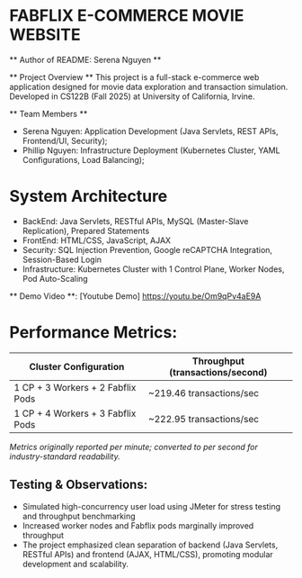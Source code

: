 # FABFLIX E-COMMERCE MOVIE WEBSITE
** Author of README: Serena Nguyen **

** Project Overview **
This project is a full-stack e-commerce web application designed for movie data exploration and transaction simulation.
Developed in CS122B (Fall 2025) at University of California, Irvine.

** Team Members **
- Serena Nguyen: Application Development (Java Servlets, REST APIs, Frontend/UI, Security);
- Phillip Nguyen: Infrastructure Deployment (Kubernetes Cluster, YAML Configurations, Load Balancing);

# System Architecture 
- BackEnd: Java Servlets, RESTful APIs, MySQL (Master-Slave Replication), Prepared Statements
- FrontEnd: HTML/CSS, JavaScript, AJAX
- Security: SQL Injection Prevention, Google reCAPTCHA Integration, Session-Based Login
- Infrastructure: Kubernetes Cluster with 1 Control Plane, Worker Nodes, Pod Auto-Scaling

 ** Demo Video **: [Youtube Demo] https://youtu.be/Om9qPv4aE9A

# Performance Metrics:
| Cluster Configuration                                  | Throughput (transactions/second) |
|--------------------------------------------------------|----------------------------------|
| 1 CP + 3 Workers + 2 Fabflix Pods                      | ~219.46 transactions/sec         |
| 1 CP + 4 Workers + 3 Fabflix Pods                      | ~222.95 transactions/sec         |
_Metrics originally reported per minute; converted to per second for industry-standard readability._

## Testing & Observations:
- Simulated high-concurrency user load using JMeter for stress testing and throughput benchmarking
- Increased worker nodes and Fabflix pods marginally improved throughput
- The project emphasized clean separation of backend (Java Servlets, RESTful APIs) and frontend (AJAX, HTML/CSS), promoting modular development and scalability.
